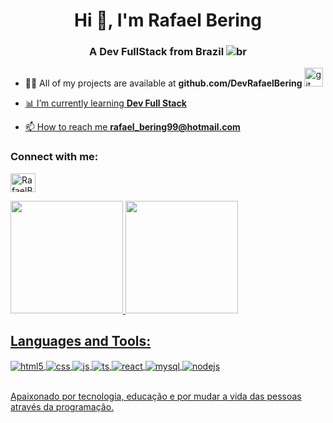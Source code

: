 <h1 align="center">Hi 👋, I'm Rafael Bering</h1>

<h3 align="center">A Dev FullStack from Brazil <img src="https://raw.githubusercontent.com/stevenrskelton/flag-icon/master/png/16/country-4x3/br.png" alt="br"> </h3>

- 👨‍💻 All of my projects are available at **github.com/DevRafaelBering** <a href="https://github.com/DevRafaelBering " target="_blank" rel="noreferrer"> <img src="https://skillicons.dev/icons?i=github" alt="git" width="30" height="30">

- 📊 I’m currently learning **Dev Full Stack**

- 📫 How to reach me **rafael_bering99@hotmail.com**

<h3 align="left">Connect with me:</h3>
<p align="left">

<a href="https://www.linkedin.com/in/rafael-bering" target="blank"><img align="center" src="https://raw.githubusercontent.com/rahuldkjain/github-profile-readme-generator/master/src/images/icons/Social/linked-in-alt.svg" alt="RafaelBering" height="30" width="40" /></a>

<div>
<a href="https://github.com/DevRafaelBering">
<img height="180em" src="https://github-readme-stats.vercel.app/api?username=DevRafaelBering&show_icons=true&theme=dracula&include_all_commits=true&count_private=true"/>
<img height="180em" src="https://github-readme-stats.vercel.app/api/top-langs/?username=DevRafaelBering&layout=compact&langs_count=16&theme=dracula"/>
</div>

## Languages and Tools:

<div style="display: inline_block">
  <img align="center" alt="html5" src="https://img.shields.io/badge/HTML5-E34F26?style=for-the-badge&logo=html5&logoColor=white" />
  <img align="center" alt="css" src="https://img.shields.io/badge/CSS3-1572B6?style=for-the-badge&logo=css3&logoColor=white" />
  <img align="center" alt="js" src="https://img.shields.io/badge/JavaScript-F7DF1E?style=for-the-badge&logo=javascript&logoColor=black" />
  <img align="center" alt="ts" src="https://img.shields.io/badge/TypeScript-007ACC?style=for-the-badge&logo=typescript&logoColor=white" />
  <img align="center" alt="react" src="https://img.shields.io/badge/React-20232A?style=for-the-badge&logo=react&logoColor=61DAFB" />
  <img align="center" alt="mysql" src="https://img.shields.io/badge/MySQL-00FFFF?style=for-the-badge&logo=mysql&logoColor=black" />
  <img align="center" alt="nodejs" src="https://img.shields.io/badge/Node.js-43853D?style=for-the-badge&logo=node.js&logoColor=white" />

  
</div><br/>

Apaixonado por tecnologia, educação e por mudar a vida das pessoas através da programação.
